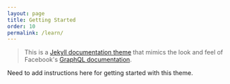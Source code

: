 ```yaml
---
layout: page
title: Getting Started
order: 10
permalink: /learn/
---
```


> This is a [Jekyll documentation theme](https://github.com/arakelian/jekyll-theme-gerbera) that mimics the look
> and feel of Facebook's [GraphQL documentation](http://graphql.org). 

 
Need to add instructions here for getting started with this theme.
